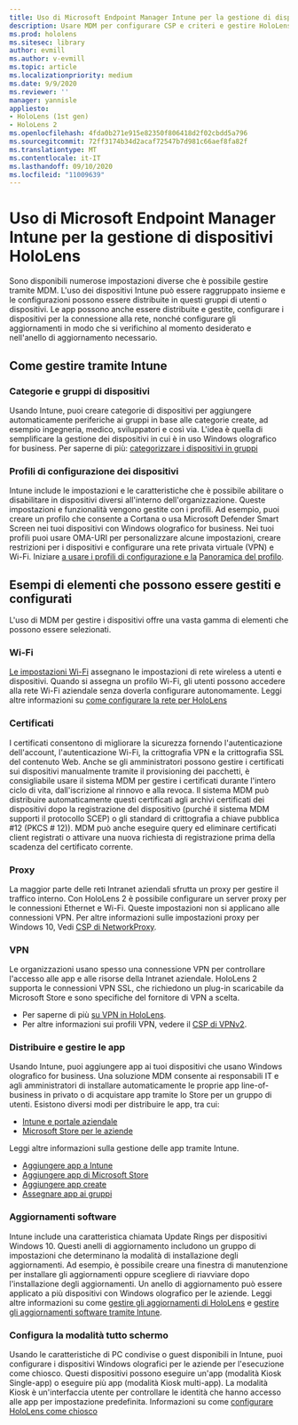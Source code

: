 ```yaml
---
title: Uso di Microsoft Endpoint Manager Intune per la gestione di dispositivi HoloLens
description: Usare MDM per configurare CSP e criteri e gestire HoloLens in scala.
ms.prod: hololens
ms.sitesec: library
author: evmill
ms.author: v-evmill
ms.topic: article
ms.localizationpriority: medium
ms.date: 9/9/2020
ms.reviewer: ''
manager: yannisle
appliesto:
- HoloLens (1st gen)
- HoloLens 2
ms.openlocfilehash: 4fda0b271e915e82350f806418d2f02cbdd5a796
ms.sourcegitcommit: 72ff3174b34d2acaf72547b7d981c66aef8fa82f
ms.translationtype: MT
ms.contentlocale: it-IT
ms.lasthandoff: 09/10/2020
ms.locfileid: "11009639"
---
```

# Uso di Microsoft Endpoint Manager Intune per la gestione di dispositivi HoloLens

Sono disponibili numerose impostazioni diverse che è possibile gestire tramite MDM. L'uso dei dispositivi Intune può essere raggruppato insieme e le configurazioni possono essere distribuite in questi gruppi di utenti o dispositivi. Le app possono anche essere distribuite e gestite, configurare i dispositivi per la connessione alla rete, nonché configurare gli aggiornamenti in modo che si verifichino al momento desiderato e nell'anello di aggiornamento necessario. 

## Come gestire tramite Intune

### Categorie e gruppi di dispositivi
Usando Intune, puoi creare categorie di dispositivi per aggiungere automaticamente periferiche ai gruppi in base alle categorie create, ad esempio ingegneria, medico, sviluppatori e così via. L'idea è quella di semplificare la gestione dei dispositivi in cui è in uso Windows olografico for business.
Per saperne di più: [categorizzare i dispositivi in gruppi](https://docs.microsoft.com/mem/intune/enrollment/device-group-mapping)

### Profili di configurazione dei dispositivi
Intune include le impostazioni e le caratteristiche che è possibile abilitare o disabilitare in dispositivi diversi all'interno dell'organizzazione. Queste impostazioni e funzionalità vengono gestite con i profili. Ad esempio, puoi creare un profilo che consente a Cortana o usa Microsoft Defender Smart Screen nei tuoi dispositivi con Windows olografico for business.
Nei tuoi profili puoi usare OMA-URI per personalizzare alcune impostazioni, creare restrizioni per i dispositivi e configurare una rete privata virtuale (VPN) e Wi-Fi.
Iniziare [a usare i profili di configurazione e la](https://docs.microsoft.com/mem/intune/configuration/device-profiles) [Panoramica del profilo](https://docs.microsoft.com/mem/intune/configuration/device-profile-create).

## Esempi di elementi che possono essere gestiti e configurati

L'uso di MDM per gestire i dispositivi offre una vasta gamma di elementi che possono essere selezionati. 

### Wi-Fi
[Le impostazioni Wi-Fi](https://docs.microsoft.com/mem/intune/configuration/wi-fi-settings-configure) assegnano le impostazioni di rete wireless a utenti e dispositivi. Quando si assegna un profilo Wi-Fi, gli utenti possono accedere alla rete Wi-Fi aziendale senza doverla configurare autonomamente.
Leggi altre informazioni su [come configurare la rete per HoloLens](hololens-commercial-infrastructure.md)

### Certificati
I certificati consentono di migliorare la sicurezza fornendo l'autenticazione dell'account, l'autenticazione Wi-Fi, la crittografia VPN e la crittografia SSL del contenuto Web. Anche se gli amministratori possono gestire i certificati sui dispositivi manualmente tramite il provisioning dei pacchetti, è consigliabile usare il sistema MDM per gestire i certificati durante l'intero ciclo di vita, dall'iscrizione al rinnovo e alla revoca. Il sistema MDM può distribuire automaticamente questi certificati agli archivi certificati dei dispositivi dopo la registrazione del dispositivo (purché il sistema MDM supporti il protocollo SCEP) o gli standard di crittografia a chiave pubblica #12 (PKCS # 12)). MDM può anche eseguire query ed eliminare certificati client registrati o attivare una nuova richiesta di registrazione prima della scadenza del certificato corrente. 

### Proxy
La maggior parte delle reti Intranet aziendali sfrutta un proxy per gestire il traffico interno. Con HoloLens 2 è possibile configurare un server proxy per le connessioni Ethernet e Wi-Fi. Queste impostazioni non si applicano alle connessioni VPN. Per altre informazioni sulle impostazioni proxy per Windows 10, Vedi [CSP di NetworkProxy](https://docs.microsoft.com/windows/client-management/mdm/networkproxy-csp).

### VPN
Le organizzazioni usano spesso una connessione VPN per controllare l'accesso alle app e alle risorse della Intranet aziendale. HoloLens 2 supporta le connessioni VPN SSL, che richiedono un plug-in scaricabile da Microsoft Store e sono specifiche del fornitore di VPN a scelta. 
- Per saperne di più [su VPN in HoloLens](hololens-network.md#vpn).
- Per altre informazioni sui profili VPN, vedere il [CSP di VPNv2](https://docs.microsoft.com/windows/client-management/mdm/vpnv2-csp).

### Distribuire e gestire le app
Usando Intune, puoi aggiungere app ai tuoi dispositivi che usano Windows olografico for business. Una soluzione MDM consente ai responsabili IT e agli amministratori di installare automaticamente le proprie app line-of-business in privato o di acquistare app tramite lo Store per un gruppo di utenti. Esistono diversi modi per distribuire le app, tra cui:
-   [Intune e portale aziendale]( app-deploy-intune.md)
-   [Microsoft Store per le aziende]( app-deploy-store-business.md)

Leggi altre informazioni sulla gestione delle app tramite Intune.
-   [Aggiungere app a Intune](https://docs.microsoft.com/mem/intune/apps/apps-add)
-   [Aggiungere app di Microsoft Store](https://docs.microsoft.com/mem/intune/apps/store-apps-windows)
-   [Aggiungere app create](https://docs.microsoft.com/mem/intune/apps/lob-apps-windows)
- [Assegnare app ai gruppi](https://docs.microsoft.com/mem/intune/apps/apps-deploy)

### Aggiornamenti software
Intune include una caratteristica chiamata Update Rings per dispositivi Windows 10. Questi anelli di aggiornamento includono un gruppo di impostazioni che determinano la modalità di installazione degli aggiornamenti. Ad esempio, è possibile creare una finestra di manutenzione per installare gli aggiornamenti oppure scegliere di riavviare dopo l'installazione degli aggiornamenti. Un anello di aggiornamento può essere applicato a più dispositivi con Windows olografico per le aziende.
Leggi altre informazioni su come [gestire gli aggiornamenti di HoloLens](hololens-updates.md) e [gestire gli aggiornamenti software tramite Intune](https://docs.microsoft.com/mem/intune/protect/windows-update-for-business-configure).

### Configura la modalità tutto schermo
Usando le caratteristiche di PC condivise o guest disponibili in Intune, puoi configurare i dispositivi Windows olografici per le aziende per l'esecuzione come chiosco. Questi dispositivi possono eseguire un'app (modalità Kiosk Single-app) o eseguire più app (modalità Kiosk multi-app). La modalità Kiosk è un'interfaccia utente per controllare le identità che hanno accesso alle app per impostazione predefinita.
Informazioni su come [configurare HoloLens come chiosco]( hololens-kiosk.md)

